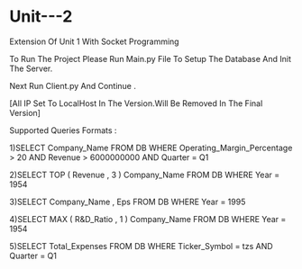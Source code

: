 Unit---2
========



Extension Of Unit 1 With Socket Programming

To Run The Project Please Run Main.py File  To Setup The Database And Init The Server.


Next Run Client.py And Continue .

[All IP Set To LocalHost In The Version.Will Be Removed In The Final Version]


Supported Queries Formats :

1)SELECT Company_Name FROM DB WHERE Operating_Margin_Percentage > 20 AND Revenue > 6000000000 AND Quarter = Q1

2)SELECT TOP  ( Revenue , 3 )  Company_Name FROM DB WHERE Year = 1954 

3)SELECT Company_Name , Eps FROM DB WHERE Year = 1995

4)SELECT MAX ( R&D_Ratio , 1 )  Company_Name FROM DB WHERE Year = 1954

5)SELECT Total_Expenses FROM DB WHERE Ticker_Symbol = tzs AND Quarter = Q1
 
